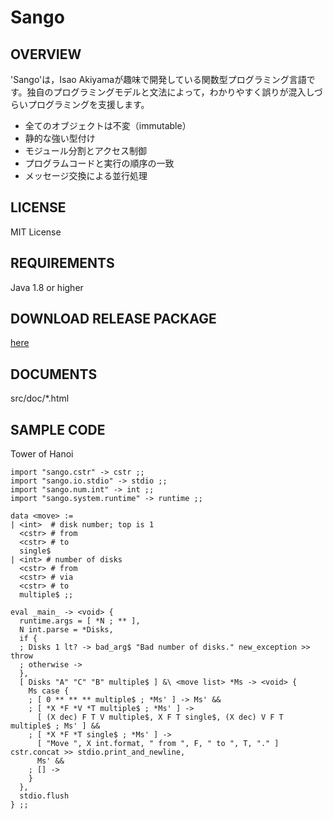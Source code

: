 # Sango

## OVERVIEW
'Sango'は，Isao Akiyamaが趣味で開発している関数型プログラミング言語です。独自のプログラミングモデルと文法によって，わかりやすく誤りが混入しづらいプログラミングを支援します。
  - 全てのオブジェクトは不変（immutable）
  - 静的な強い型付け
  - モジュール分割とアクセス制御
  - プログラムコードと実行の順序の一致
  - メッセージ交換による並行処理

## LICENSE
MIT License

## REQUIREMENTS
Java 1.8 or higher

## DOWNLOAD RELEASE PACKAGE
[here](https://github.com/i-akym/sango-release)

## DOCUMENTS
src/doc/*.html

## SAMPLE CODE
Tower of Hanoi

    import "sango.cstr" -> cstr ;;
    import "sango.io.stdio" -> stdio ;;
    import "sango.num.int" -> int ;;
    import "sango.system.runtime" -> runtime ;;
    
    data <move> :=
    | <int>  # disk number; top is 1
      <cstr> # from
      <cstr> # to
      single$
    | <int> # number of disks
      <cstr> # from
      <cstr> # via
      <cstr> # to
      multiple$ ;;
    
    eval _main_ -> <void> {
      runtime.args = [ *N ; ** ],
      N int.parse = *Disks,
      if {
      ; Disks 1 lt? -> bad_arg$ "Bad number of disks." new_exception >> throw
      ; otherwise ->
      },
      [ Disks "A" "C" "B" multiple$ ] &\ <move list> *Ms -> <void> {
        Ms case {
        ; [ 0 ** ** ** multiple$ ; *Ms' ] -> Ms' &&
        ; [ *X *F *V *T multiple$ ; *Ms' ] ->
          [ (X dec) F T V multiple$, X F T single$, (X dec) V F T multiple$ ; Ms' ] &&
        ; [ *X *F *T single$ ; *Ms' ] ->
          [ "Move ", X int.format, " from ", F, " to ", T, "." ] cstr.concat >> stdio.print_and_newline,
          Ms' &&
        ; [] ->
        }
      },
      stdio.flush
    } ;;
